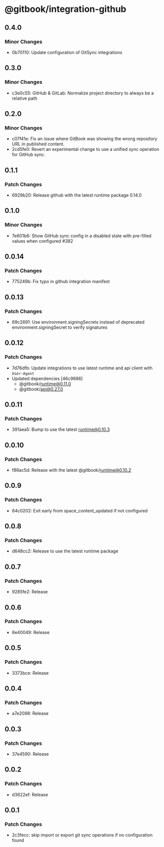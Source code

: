 # @gitbook/integration-github

## 0.4.0

### Minor Changes

-   0b70110: Update configuration of GitSync integrations

## 0.3.0

### Minor Changes

-   c3e0c55: GitHub & GitLab: Normalize project directory to always be a relative path

## 0.2.0

### Minor Changes

-   c07f41e: Fix an issue where GitBook was showing the wrong repository URL in published content.
-   2cd5fe0: Revert an experimental change to use a unified sync operation for GitHub sync.

## 0.1.1

### Patch Changes

-   6929b20: Release github with the latest runtime package 0.14.0

## 0.1.0

### Minor Changes

-   7e601b6: Show GitHub sync config in a disabled state with pre-filled values when configured #382

## 0.0.14

### Patch Changes

-   775249b: Fix typo in github integration manifest

## 0.0.13

### Patch Changes

-   69c2691: Use environment.signingSecrets instead of deprecated environment.signingSecret to verify signatures

## 0.0.12

### Patch Changes

-   7d76dfb: Update integrations to use latest runtime and api client with `User-Agent`
-   Updated dependencies [46c9686]
    -   @gitbook/runtime@0.11.0
    -   @gitbook/api@0.27.0

## 0.0.11

### Patch Changes

-   391aea5: Bump to use the latest runtime@0.10.3

## 0.0.10

### Patch Changes

-   f86ac5d: Release with the latest @gitbook/runtime@0.10.2

## 0.0.9

### Patch Changes

-   84c0202: Exit early from space_content_updated if not configured

## 0.0.8

### Patch Changes

-   d648cc2: Release to use the latest runtime package

## 0.0.7

### Patch Changes

-   9285fe2: Release

## 0.0.6

### Patch Changes

-   8e40049: Release

## 0.0.5

### Patch Changes

-   3373bce: Release

## 0.0.4

### Patch Changes

-   a7e2098: Release

## 0.0.3

### Patch Changes

-   37e4590: Release

## 0.0.2

### Patch Changes

-   d3622ef: Release

## 0.0.1

### Patch Changes

-   2c3fecc: skip import or export git sync operations if no configuration found
